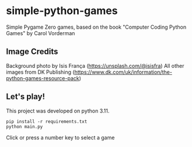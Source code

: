 # simple-python-games
Simple Pygame Zero games, based on the book "Computer Coding Python Games" by Carol Vorderman
## Image Credits
Background photo by Isis França (https://unsplash.com/@isisfra)
All other images from DK Publishing (https://www.dk.com/uk/information/the-python-games-resource-pack)
## Let's play!
This project was developed on python 3.11.
```
pip install -r requirements.txt
python main.py
```
Click or press a number key to select a game

